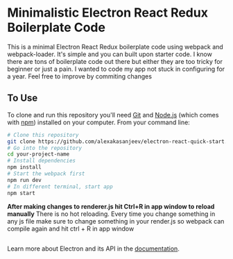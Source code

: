 # Minimalistic Electron React Redux Boilerplate Code


This is a minimal Electron React Redux boilerplate code using webpack and webpack-loader. It's simple and you can built upon starter code. I know there are tons of boilerplate code out there but either they are too tricky for beginner or just a pain. I wanted to code my app not stuck in configuring for a year. Feel free to improve by commiting changes

## To Use

To clone and run this repository you'll need [Git](https://git-scm.com) and [Node.js](https://nodejs.org/en/download/) (which comes with [npm](http://npmjs.com)) installed on your computer. From your command line:

```bash
# Clone this repository
git clone https://github.com/alexakasanjeev/electron-react-quick-start.git your-project-name
# Go into the repository
cd your-project-name
# Install dependencies
npm install
# Start the webpack first
npm run dev
# In different terminal, start app
npm start
```


**After making changes to renderer.js hit Ctrl+R in app window to reload manually**
There is no hot reloading. Every time you change something in any js file make sure to change something in your render.js so webpack can compile again and hit ctrl + R in app window

##

Learn more about Electron and its API in the [documentation](http://electron.atom.io/docs/latest).
